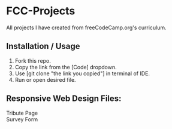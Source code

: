 # FCC-Projects
All projects I have created from freeCodeCamp.org's curriculum.

## Installation / Usage
1. Fork this repo.
2. Copy the link from the [Code] dropdown.
3. Use [git clone "the link you copied"] in terminal of IDE.
4. Run or open desired file.

## Responsive Web Design Files:
Tribute Page<br>
Survey Form<br>
